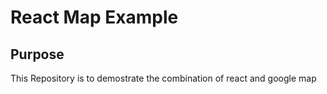 # React Map Example

## Purpose
This Repository is to demostrate the combination of react and google map
